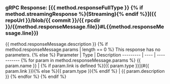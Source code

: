 ### gRPC Response: [{{ method.responseFullType }} {% if method.streamingResponse %}(Streaming){% endif %}]({{ repoUrl }}/blob/{{ commit }}/{{ rpcdir }}/{{method.responseMessage.file}}#L{{method.responseMessage.line}})
{{ method.responseMessage.description }}
{% if method.responseMessage.params | length == 0 %}
This response has no parameters.
{% else %}
Parameter | Type | Description
--------- | ---- | ----------- {% for param in method.responseMessage.params %}
{{ param.name }} | {% if param.link is defined %}[{{ param.type }}](#{{ param.link }}){% else %}{{ param.type }}{% endif %} | {{ param.description }} {% endfor %} {% endif %}
